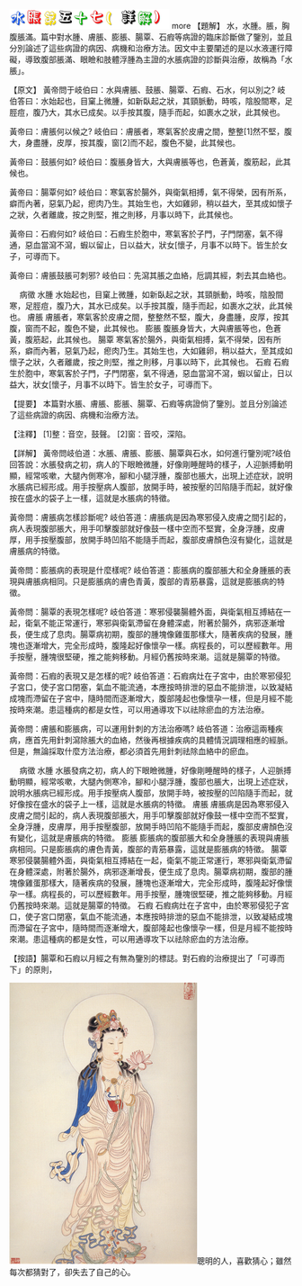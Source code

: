 


![57_水脹第五十七(詳解).GIF](images/4a7bf1a42f564.gif)
 more 
【題解】
水，水腫。脹，胸腹脹滿。篇中對水腫、膚脹、膨脹、腸覃、石瘕等病證的臨床診斷做了鑒別，並且分別論述了這些病證的病因、病機和治療方法。因文中主要闡述的是以水液運行障礙，導致腹部脹滿、眼瞼和肢體浮腫為主證的水脹病證的診斷與治療，故稱為「水脹」。


【原文】
黃帝問于岐伯曰：水與膚脹、鼓脹、腸覃、石瘕、石水，何以別之?
岐伯答曰：水始起也，目窠上微腫，如新臥起之狀，其頸脈動，時咳，陰股間寒，足脛痘，腹乃大，其水已成矣。以手按其腹，隨手而起，如裹水之狀，此其候也。


黃帝曰：膚脹何以候之?
岐伯曰：膚脹者，寒氣客於皮膚之間，整整[1]然不堅，腹大，身盡腫，皮厚，按其腹，窗[2]而不起，腹色不變，此其候也。


黃帝曰：鼓脹何如?
岐伯曰：腹脹身皆大，大與膚脹等也，色蒼黃，腹筋起，此其候也。


黃帝曰：腸覃何如?
岐伯曰：寒氣客於腸外，與衛氣相搏，氣不得榮，因有所系，癖而內著，惡氣乃起，瘛肉乃生。其始生也，大如雞卵，稍以益大，至其成如懷子之狀，久者離歲，按之則堅，推之則移，月事以時下，此其候也。


黃帝曰：石瘕何如?
岐伯曰：石瘕生於胞中，寒氣客於子門，子門閉塞，氣不得通，惡血當瀉不瀉，蝦以留止，日以益大，狀女[懷子，月事不以時下。皆生於女子，可導而下。


黃帝曰：膚脹鼓脹可刺邪?
岐伯曰：先瀉其脹之血絡，卮調其經，刺去其血絡也。


　
病徵
水腫
水始起也，目窠上微腫，如新臥起之狀，其頸脈動，時咳，陰股間寒，足脛痘，腹乃大，其水已成矣。以手按其腹，隨手而起，如裹水之狀，此其候也。
膚脹
膚脹者，寒氣客於皮膚之間，整整然不堅，腹大，身盡腫，皮厚，按其腹，窗而不起，腹色不變，此其候也。
膨脹
腹脹身皆大，大與膚脹等也，色蒼黃，腹筋起，此其候也。
腸覃
寒氣客於腸外，與衛氣相搏，氣不得榮，因有所系，癖而內著，惡氣乃起，瘛肉乃生。其始生也，大如雞卵，稍以益大，至其成如懷子之狀，久者離歲，按之則堅，推之則移，月事以時下，此其候也。
石瘕
石瘕生於胞中，寒氣客於子門，子門閉塞，氣不得通，惡血當瀉不瀉，蝦以留止，日以益大，狀女[懷子，月事不以時下。皆生於女子，可導而下。


【提要】
本篇對水脹、膚脹、膨脹、腸覃、石瘕等病證倘了鑒別。並且分別論述了這些病證的病因、病機和治療方法。


【注釋】
[1]整：音空，鼓聲。
[2]窗：音咬，深陷。


【詳解】
黃帝問岐伯道：水脹、膚脹、膨脹、腸覃與石水，如何進行鑒別呢?岐伯回答說：水脹發病之初，病人的下眼瞼微腫，好像剛睡醒時的樣子，人迎脈搏動明顯，經常咳嗽，大腿內側寒冷，腳和小腿浮腫，腹部也脹大，出現上述症狀，說明水脹病已經形成。用手按壓病人腹部，放開手時，被按壓的凹陷隨手而起，就好像按在盛水的袋子上一樣，這就是水脹病的特徵。


黃帝問：膚脹病怎樣診斷呢?
岐伯答道：膚脹病是因為寒邪侵入皮膚之間引起的，病人表現腹部脹大，用手叩擊腹部就好像鼓一樣中空而不堅實，全身浮腫，皮膚厚，用手按壓腹部，放開手時凹陷不能隨手而起，腹部皮膚顏色沒有變化，這就是膚脹病的特徵。


黃帝問：膨脹病的表現是什麼樣呢?
岐伯答道：膨脹病的腹部脹大和全身腫脹的表現與膚脹病相同。只是膨脹病的膚色青黃，腹部的青筋暴露，這就是膨脹病的特徵。


黃帝問：腸覃的表現怎樣呢?
岐伯答道：寒邪侵襲腸體外面，與衛氣相互搏結在一起，衛氣不能正常運行，寒邪與衛氣滯留在身體深處，附著於腸外，病邪逐漸增長，便生成了息肉。腸覃病初期，腹部的腫塊像雞蛋那樣大，隨著疾病的發展，腫塊也逐漸增大，完全形成時，腹隆起好像懷孕一樣。病程長的，可以歷經數年。用手按壓，腫塊很堅硬，推之能夠移動。月經仍舊按時來潮。這就是腸覃的特徵。


黃帝問：石瘕的表現又是怎樣的呢?
岐伯答道：石瘕病灶在子宮中，由於寒邪侵犯子宮口，使子宮口閉塞，氣血不能流通，本應按時排泄的惡血不能排泄，以致凝結成塊而滯留在子宮中，隨時間而逐漸增大，腹部隆起也像懷孕一樣，但是月經不能按時來潮。患這種病的都是女性，可以用通導攻下以祛除瘀血的方法治療。


黃帝問：膚脹和膨脹病，可以運用針刺的方法治療嗎?
岐伯答道：治療這兩種疾病，應首先用針刺瀉除脹大的血絡，然後再根據疾病的具體情況調理相應的經脈。但是，無論採取什麼方法治療，都必須首先用針刺祛除血絡中的瘀血。


　
病徵
水腫
水脹發病之初，病人的下眼瞼微腫，好像剛睡醒時的樣子，人迎脈搏動明顯，經常咳嗽，大腿內側寒冷，腳和小腿浮腫，腹部也脹大，出現上述症狀，說明水脹病已經形成。用手按壓病人腹部，放開手時，被按壓的凹陷隨手而起，就好像按在盛水的袋子上一樣，這就是水脹病的特徵。
膚脹
膚脹病是因為寒邪侵入皮膚之間引起的，病人表現腹部脹大，用手叩擊腹部就好像鼓一樣中空而不堅實，全身浮腫，皮膚厚，用手按壓腹部，放開手時凹陷不能隨手而起，腹部皮膚顏色沒有變化，這就是膚脹病的特徵。
膨脹
膨脹病的腹部脹大和全身腫脹的表現與膚脹病相同。只是膨脹病的膚色青黃，腹部的青筋暴露，這就是膨脹病的特徵。
腸覃
寒邪侵襲腸體外面，與衛氣相互搏結在一起，衛氣不能正常運行，寒邪與衛氣滯留在身體深處，附著於腸外，病邪逐漸增長，便生成了息肉。腸覃病初期，腹部的腫塊像雞蛋那樣大，隨著疾病的發展，腫塊也逐漸增大，完全形成時，腹隆起好像懷孕一樣。病程長的，可以歷經數年。用手按壓，腫塊很堅硬，推之能夠移動。月經仍舊按時來潮。這就是腸覃的特徵。
石瘕
石瘕病灶在子宮中，由於寒邪侵犯子宮口，使子宮口閉塞，氣血不能流通，本應按時排泄的惡血不能排泄，以致凝結成塊而滯留在子宮中，隨時間而逐漸增大，腹部隆起也像懷孕一樣，但是月經不能按時來潮。患這種病的都是女性，可以用通導攻下以祛除瘀血的方法治療。


【按語】腸覃和石瘕以月經之有無為鑒別的標誌。對石瘕的治療提出了「可導而下」的原則，


![07](images/3740651325_48746264a8_o.jpg)聰明的人，喜歡猜心；雖然每次都猜對了，卻失去了自己的心。 
